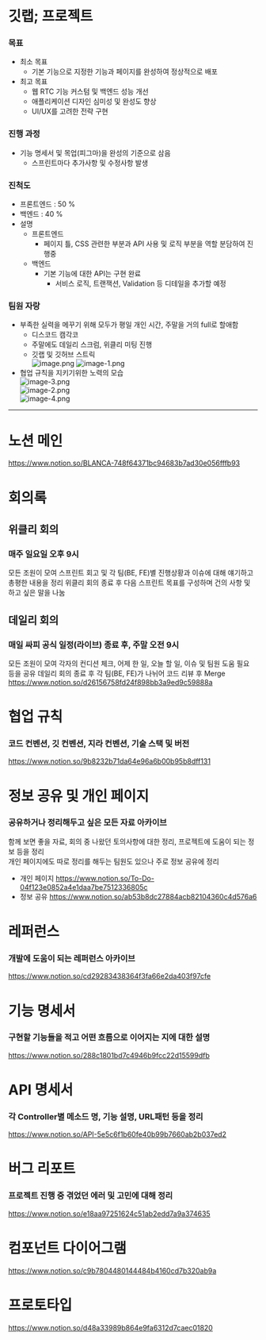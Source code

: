 # 깃랩; 프로젝트
### 목표
- 최소 목표
  - 기본 기능으로 지정한 기능과 페이지를 완성하여 정상적으로 배포
- 최고 목표
  - 웹 RTC 기능 커스텀 및 백엔드 성능 개선
  - 애플리케이션 디자인 심미성 및 완성도 향상
  - UI/UX를 고려한 전략 구현

### 진행 과정
- 기능 명세서 및 목업(피그마)을 완성의 기준으로 삼음
  - 스프린트마다 추가사항 및 수정사항 발생

### 진척도
- 프론트엔드 : 50 %
- 백엔드 : 40 %
- 설명
  - 프론트엔드
    - 페이지 틀, CSS 관련한 부분과 API 사용 및 로직 부분을 역할 분담하여 진행중
  - 백엔드
    - 기본 기능에 대한 API는 구현 완료
      - 서비스 로직, 트랜잭션, Validation 등 디테일을 추가할 예정

### 팀원 자랑
- 부족한 실력을 메꾸기 위해 모두가 평일 개인 시간, 주말을 거의 full로 할애함
  - 디스코드 캠각코
  - 주말에도 데일리 스크럼, 위클리 미팅 진행
  - 깃랩 및 깃허브 스트릭  
  ![image.png](./image.png)
  ![image-1.png](./image-1.png)
- 협업 규칙을 지키기위한 노력의 모습  
  ![image-3.png](./image-3.png)  
  ![image-2.png](./image-2.png)  
  ![image-4.png](./image-4.png)  

--- 

# 노션 메인
https://www.notion.so/BLANCA-748f64371bc94683b7ad30e056fffb93

# 회의록
## 위클리 회의
### 매주 일요일 오후 9시
모든 조원이 모여 스프린트 회고 및 각 팀(BE, FE)별 진행상황과 이슈에 대해 얘기하고 총평한 내용을 정리
위클리 회의 종료 후 다음 스프린트 목표를 구성하며 건의 사항 및 하고 싶은 말을 나눔

## 데일리 회의
### 매일 싸피 공식 일정(라이브) 종료 후, 주말 오전 9시 
모든 조원이 모여 각자의 컨디션 체크, 어제 한 일, 오늘 할 일, 이슈 및 팀원 도움 필요 등을 공유
데일리 회의 종료 후 각 팀(BE, FE)가 나뉘어 코드 리뷰 후 Merge
https://www.notion.so/d26156758fd24f898bb3a9ed9c59888a

# 협업 규칙
### 코드 컨벤션, 깃 컨벤션, 지라 컨벤션, 기술 스택 및 버전
https://www.notion.so/9b8232b71da64e96a6b00b95b8dff131

# 정보 공유 및 개인 페이지
### 공유하거나 정리해두고 싶은 모든 자료 아카이브
함께 보면 좋을 자료, 회의 중 나왔던 토의사항에 대한 정리, 프로젝트에 도움이 되는 정보 등을 정리  
개인 페이지에도 따로 정리를 해두는 팀원도 있으나 주로 정보 공유에 정리
- 개인 페이지
https://www.notion.so/To-Do-04f123e0852a4e1daa7be7512336805c
- 정보 공유
https://www.notion.so/ab53b8dc27884acb82104360c4d576a6

# 레퍼런스
### 개발에 도움이 되는 레퍼런스 아카이브
https://www.notion.so/cd29283438364f3fa66e2da403f97cfe

# 기능 명세서
### 구현할 기능들을 적고 어떤 흐름으로 이어지는 지에 대한 설명
https://www.notion.so/288c1801bd7c4946b9fcc22d15599dfb

# API 명세서
### 각 Controller별 메소드 명, 기능 설명, URL패턴 등을 정리
https://www.notion.so/API-5e5c6f1b60fe40b99b7660ab2b037ed2

# 버그 리포트
### 프로젝트 진행 중 겪었던 에러 및 고민에 대해 정리
https://www.notion.so/e18aa97251624c51ab2edd7a9a374635

# 컴포넌트 다이어그램
https://www.notion.so/c9b7804480144484b4160cd7b320ab9a

# 프로토타입
https://www.notion.so/d48a33989b864e9fa6312d7caec01820
